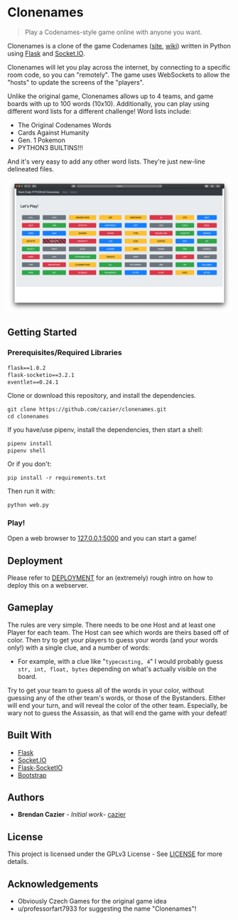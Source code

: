 # Clonenames
> Play a Codenames-style game online with anyone you want.

Clonenames is a clone of the game Codenames ([site](https://czechgames.com/en/codenames/), [wiki](https://en.wikipedia.org/wiki/Codenames_\(board_game\))) written in Python using [Flask](http://flask.pocoo.org) and [Socket.IO](https://socket.io/).

Clonenames will let you play across the internet, by connecting to a specific room code, so you can "remotely". The game uses WebSockets to allow the "hosts" to update the screens of the "players".

Unlike the original game, Clonenames allows up to 4 teams, and game boards with up to 100 words (10x10). Additionally, you can play using different word lists for a different challenge! Word lists include:
* The Original Codenames Words
* Cards Against Humanity
* Gen. 1 Pokemon
* PYTHON3 BUILTINS!!!
 
And it's very easy to add any other word lists. They're just new-line delineated files.

[![](screenshot.png)](#)

## Getting Started
### Prerequisites/Required Libraries
```
flask==1.0.2
flask-socketio==3.2.1
eventlet==0.24.1
```

Clone or download this repository, and install the dependencies.
```
git clone https://github.com/cazier/clonenames.git
cd clonenames
```
If you have/use pipenv, install the dependencies, then start a shell:
```
pipenv install
pipenv shell
```
Or if you don't:
```
pip install -r requirements.txt
```

Then run it with:
```
python web.py
```
### Play!
Open a web browser to [127.0.0.1:5000](127.0.0.1:5000) and you can start a game!

## Deployment
Please refer to [DEPLOYMENT](deployment/DEPLOYMENT.md) for an (extremely) rough intro on how to deploy this on a webserver.

## Gameplay
The rules are very simple. There needs to be one Host and at least one Player for each team. The Host can see which words are theirs based off of color. Then try to get your players to guess your words (and your words only!) with a single clue, and a number of words:
* For example, with a clue like "`typecasting, 4`" I would probably guess `str, int, float, bytes` depending on what's actually visible on the board.

Try to get your team to guess all of the words in your color, without guessing any of the other team's words, or those of the Bystanders. Either will end your turn, and will reveal the color of the other team. Especially, be wary not to guess the Assassin, as that will end the game with your defeat!


## Built With
* [Flask](http://flask.pocoo.org/)
* [Socket.IO](https://socket.io/)
* [Flask-SocketIO](https://flask-socketio.readthedocs.io/en/latest/)
* [Bootstrap](https://getbootstrap.com/)

## Authors
* **Brendan Cazier** - *Initial work*- [cazier](https://github.com/cazier/)

## License
This project is licensed under the GPLv3 License - See [LICENSE](LICENSE) for more details.

## Acknowledgements
* Obviously Czech Games for the original game idea
* u/professorfart7933 for suggesting the name "Clonenames"!
